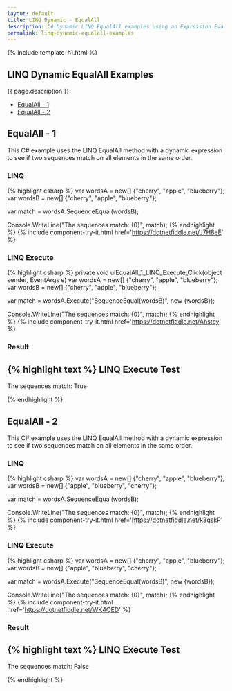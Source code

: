 ```yaml
---
layout: default
title: LINQ Dynamic - EqualAll
description: C# Dynamic LINQ EqualAll examples using an Expression Evaluator.
permalink: linq-dynamic-equalall-examples
---
```


{% include template-h1.html %}

## LINQ Dynamic EqualAll Examples
{{ page.description }}

- [EqualAll - 1](#equalall---1)
- [EqualAll - 2](#equalall---2)

## EqualAll - 1
This C# example uses the LINQ EqualAll method with a dynamic expression to see if two sequences match on all elements in the same order.

### LINQ
{% highlight csharp %}
var wordsA = new[] {"cherry", "apple", "blueberry"};
var wordsB = new[] {"cherry", "apple", "blueberry"};

var match = wordsA.SequenceEqual(wordsB);

Console.WriteLine("The sequences match: {0}", match);
{% endhighlight %}
{% include  component-try-it.html href='https://dotnetfiddle.net/J7H8eE' %}

### LINQ Execute
{% highlight csharp %}
private void uiEqualAll_1_LINQ_Execute_Click(object sender, EventArgs e)
var wordsA = new[] {"cherry", "apple", "blueberry"};
var wordsB = new[] {"cherry", "apple", "blueberry"};

var match = wordsA.Execute<bool>("SequenceEqual(wordsB)", new {wordsB});

Console.WriteLine("The sequences match: {0}", match);
{% endhighlight %}
{% include  component-try-it.html href='https://dotnetfiddle.net/Ahstcy' %}

### Result
{% highlight text %}
LINQ Execute Test
------------------------------
The sequences match: True

{% endhighlight %}

## EqualAll - 2
This C# example uses the LINQ EqualAll method with a dynamic expression to see if two sequences match on all elements in the same order.

### LINQ
{% highlight csharp %}
var wordsA = new[] {"cherry", "apple", "blueberry"};
var wordsB = new[] {"apple", "blueberry", "cherry"};

var match = wordsA.SequenceEqual(wordsB);

Console.WriteLine("The sequences match: {0}", match);
{% endhighlight %}
{% include  component-try-it.html href='https://dotnetfiddle.net/k3qskP' %}

### LINQ Execute
{% highlight csharp %}
var wordsA = new[] {"cherry", "apple", "blueberry"};
var wordsB = new[] {"apple", "blueberry", "cherry"};

var match = wordsA.Execute<bool>("SequenceEqual(wordsB)", new {wordsB});

Console.WriteLine("The sequences match: {0}", match);
{% endhighlight %}
{% include  component-try-it.html href='https://dotnetfiddle.net/WK4OED' %}

### Result
{% highlight text %}
LINQ Execute Test
------------------------------
The sequences match: False

{% endhighlight %}
